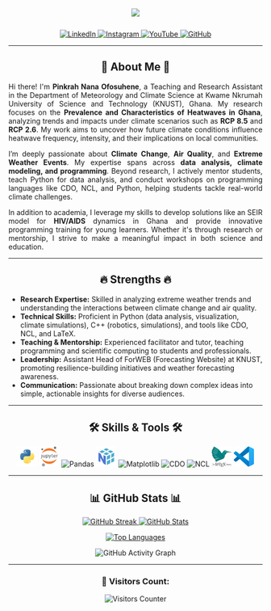 <h1 align="center">
    <img src="https://readme-typing-svg.herokuapp.com/?lines=Hello+World!+🌍;I'm+PINKRAH+NANA+OFOSUHENE+🌱;&center=true&size=25&color=F39C12">
</h1>

<p align="center">
  <a href="https://www.linkedin.com/in/pinkrah-nana-ofosuhene-4a4a73212/">
    <img src="https://img.shields.io/badge/LinkedIn-%230077B5.svg?style=for-the-badge&logo=linkedin&logoColor=white" alt="LinkedIn">
  </a>
  <a href="https://www.instagram.com/pinkrahnana2020/">
    <img src="https://img.shields.io/badge/Instagram-%23E4405F.svg?style=for-the-badge&logo=instagram&logoColor=white" alt="Instagram">
  </a>
  <a href="https://www.youtube.com/@pinkrahnanaofosuhene8926">
    <img src="https://img.shields.io/badge/YouTube-%23FF0000.svg?style=for-the-badge&logo=youtube&logoColor=white" alt="YouTube">
  </a>
  <a href="https://github.com/PinkrahNanaOfosuhene">
    <img src="https://img.shields.io/badge/GitHub-%23181717.svg?style=for-the-badge&logo=github&logoColor=white" alt="GitHub">
  </a>
</p>

---

<h2 align="center">🌟 About Me 🌟</h2>

<p align="justify">
Hi there! I'm <b>Pinkrah Nana Ofosuhene</b>, a Teaching and Research Assistant in the Department of Meteorology and Climate Science at Kwame Nkrumah University of Science and Technology (KNUST), Ghana. My research focuses on the <b>Prevalence and Characteristics of Heatwaves in Ghana</b>, analyzing trends and impacts under climate scenarios such as <b>RCP 8.5</b> and <b>RCP 2.6</b>. My work aims to uncover how future climate conditions influence heatwave frequency, intensity, and their implications on local communities.
</p>

<p align="justify">
I’m deeply passionate about <b>Climate Change</b>, <b>Air Quality</b>, and <b>Extreme Weather Events</b>. My expertise spans across <b>data analysis, climate modeling, and programming</b>. Beyond research, I actively mentor students, teach Python for data analysis, and conduct workshops on programming languages like CDO, NCL, and Python, helping students tackle real-world climate challenges.
</p>

<p align="justify">
In addition to academia, I leverage my skills to develop solutions like an SEIR model for <b>HIV/AIDS</b> dynamics in Ghana and provide innovative programming training for young learners. Whether it's through research or mentorship, I strive to make a meaningful impact in both science and education.
</p>

---

<h2 align="center">🔥 Strengths 🔥</h2>

<ul>
  <li><b>Research Expertise:</b> Skilled in analyzing extreme weather trends and understanding the interactions between climate change and air quality.</li>
  <li><b>Technical Skills:</b> Proficient in Python (data analysis, visualization, climate simulations), C++ (robotics, simulations), and tools like CDO, NCL, and LaTeX.</li>
  <li><b>Teaching & Mentorship:</b> Experienced facilitator and tutor, teaching programming and scientific computing to students and professionals.</li>
  <li><b>Leadership:</b> Assistant Head of ForWEB (Forecasting Website) at KNUST, promoting resilience-building initiatives and weather forecasting awareness.</li>
  <li><b>Communication:</b> Passionate about breaking down complex ideas into simple, actionable insights for diverse audiences.</li>
</ul>

---

<h2 align="center">🛠️ Skills & Tools 🛠️</h2>

<p align="center">
  <img title="Python" height="40" src="https://raw.githubusercontent.com/github/explore/master/topics/python/python.png">
  <img title="Jupyter" height="40" src="https://raw.githubusercontent.com/github/explore/master/topics/jupyter-notebook/jupyter-notebook.png">
  <img title="Pandas" height="40" src="https://raw.githubusercontent.com/github/explore/master/topics/pandas/pandas.png">
  <img title="NumPy" height="40" src="https://raw.githubusercontent.com/github/explore/master/topics/numpy/numpy.png">
  <img title="Matplotlib" height="40" src="https://raw.githubusercontent.com/github/explore/master/topics/matplotlib/matplotlib.png">
  <img title="CDO" height="40" src="https://raw.githubusercontent.com/github/explore/master/topics/climate/climate.png">
  <img title="NCL" height="40" src="https://raw.githubusercontent.com/github/explore/master/topics/visualization/visualization.png">
  <img title="LaTeX" height="40" src="https://raw.githubusercontent.com/github/explore/master/topics/latex/latex.png">
  <img title="VS Code" height="40" src="https://raw.githubusercontent.com/github/explore/master/topics/visual-studio-code/visual-studio-code.png">
</p>

---

<h2 align="center">📊 GitHub Stats 📊</h2>

<p align="center">
  <a href="https://github.com/PinkrahNanaOfosuhene">
    <img width="450" src="https://streak-stats.demolab.com?user=PinkrahNanaOfosuhene&theme=highcontrast&border=F39C12&hide_border=true" alt="GitHub Streak">
  </a>
  <a href="https://github-readme-stats.vercel.app/api?username=PinkrahNanaOfosuhene">
    <img width="450" src="https://github-readme-stats.vercel.app/api?username=PinkrahNanaOfosuhene&show_icons=true&theme=radical&hide_border=true" alt="GitHub Stats">
  </a>
</p>

<p align="center">
  <a href="https://github.com/anuraghazra/github-readme-stats">
    <img width="450" src="https://github-readme-stats.vercel.app/api/top-langs/?username=PinkrahNanaOfosuhene&layout=compact&theme=radical&hide_border=true" alt="Top Languages">
  </a>
</p>

<p align="center">
  <img src="https://github-readme-activity-graph.vercel.app/graph?username=PinkrahNanaOfosuhene&theme=react-dark&hide_border=true" alt="GitHub Activity Graph">
</p>

---

<h3 align="center"> 
   👀 Visitors Count: 
</h3>
<p align="center"> 
  <img src="https://profile-counter.glitch.me/PinkrahNanaOfosuhene/count.svg" alt="Visitors Counter">
</p>
